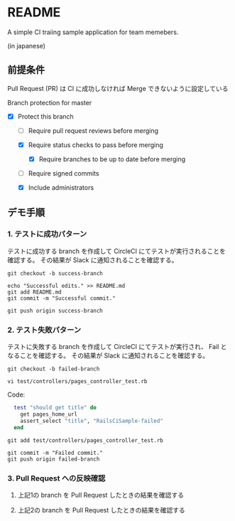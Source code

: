 # README

A simple CI traiing sample application for team memebers.

(in japanese)

## 前提条件

Pull Request (PR) は CI に成功しなければ Merge できないように設定している

Branch protection for master

- [x] Protect this branch

  - [ ] Require pull request reviews before merging
  - [x] Require status checks to pass before merging

    - [x] Require branches to be up to date before merging

  - [ ] Require signed commits
  - [x] Include administrators

## デモ手順

### 1\. テストに成功パターン

テストに成功する branch を作成して CircleCI にてテストが実行されることを確認する。 その結果が Slack に通知されることを確認する。

```
git checkout -b success-branch

echo "Successful edits." >> README.md
git add README.md
git commit -m "Successful commit."

git push origin success-branch
```

### 2\. テスト失敗パターン

テストに失敗する branch を作成して CircleCI にてテストが実行され、 Fail となることを確認する。 その結果が Slack に通知されることを確認する。

```
git checkout -b failed-branch

vi test/controllers/pages_controller_test.rb
```

Code:

```ruby
  test "should get title" do
    get pages_home_url
    assert_select "title", "RailsCiSample-failed"
  end
```

```
git add test/controllers/pages_controller_test.rb

git commit -m "Failed commit."
git push origin failed-branch
```

### 3\. Pull Request への反映確認

1. 上記1の branch を Pull Request したときの結果を確認する

2. 上記2の branch を Pull Request したときの結果を確認する
